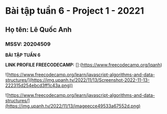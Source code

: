 # Bài tập tuần 6 - Project 1 - 20221

## Họ tên: Lê Quốc Anh

### MSSV: 20204509

**BÀI TẬP TUẦN 6**

__LINK PROFILE FREECODECAMP:__
[]:(https://www.freecodecamp.org/lqanh)

![https://www.freecodecamp.org/learn/javascript-algorithms-and-data-structures/](https://img.upanh.tv/2022/11/13/Screenshot-2022-11-13-222315d254ebcd3ff1c43a.png))

![https://www.freecodecamp.org/learn/javascript-algorithms-and-data-structures/](https://img.upanh.tv/2022/11/13/imageecce49533a67552d.png)

